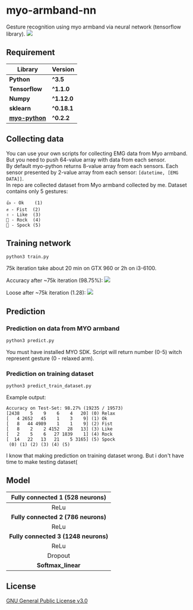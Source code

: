 # myo-armband-nn
Gesture recognition using myo armband via neural network (tensorflow library).
![](https://s3.eu-central-1.amazonaws.com/serhiy/Github_repo/myo-armband-nn-logo.jpg)


## Requirement
**Library** | **Version**
--- | ---
**Python** | **^3.5**
**Tensorflow** | **^1.1.0** 
**Numpy** | **^1.12.0**
**sklearn** |  **^0.18.1**
**[myo-python](https://github.com/NiklasRosenstein/myo-python)** |  **^0.2.2**


## Collecting data
You can use your own scripts for collecting EMG data from Myo armband.
But you need to push 64-value array with data from each sensor.<br />
By default myo-python returns 8-value array from each sensors.
Each sensor presented by 2-value array from each sensor: ```[datetime, [EMG DATA]]```.<br />
In repo are collected dataset from Myo armband collected by me. Dataset contains only 5 gestures:
```
👍 - Ok    (1)
✊️ - Fist  (2)
✌️ - Like  (3)
🤘 - Rock  (4)
🖖 - Spock (5)
```

## Training network
```sh
python3 train.py
```
75k iteration take about 20 min on GTX 960 or 2h on i3-6100.

Accuracy after ~75k iteration (98.75%):
![](https://s3.eu-central-1.amazonaws.com/serhiy/Github_repo/myo-armband-nn-accuracy.png)

Loose after ~75k iteration (1.28):
![](https://s3.eu-central-1.amazonaws.com/serhiy/Github_repo/myo-armband-nn-losse.png)

## Prediction
### Prediction on data from MYO armband
```sh
python3 predict.py
```
You must have installed MYO SDK.
Script will return number (0-5) witch represent gesture (0 - relaxed arm).

### Prediction on training dataset
```sh
python3 predict_train_dataset.py
```
Example output:
```
Accuracy on Test-Set: 98.27% (19235 / 19573)
[2438    5    9    6    4   20] (0) Relax
[   4 2652   45    1    3    9] (1) Ok
[   8   44 4989    1    1    9] (2) Fist
[   8    2    2 4152   28   13] (3) Like
[   2    5    6   27 1839    1] (4) Rock
[  14   22   13   21    5 3165] (5) Spock
 (0) (1) (2) (3) (4) (5)
```
I know that making prediction on training dataset wrong. But i don't have time to make testing dataset(


## Model
| **Fully connected 1 (528 neurons)** |
| :---: |
| ReLu |
| **Fully connected 2 (786 neurons)** |
| ReLu |
| **Fully connected 3 (1248 neurons)**  |
| ReLu |
| Dropout |
| **Softmax_linear** |


## License
[GNU General Public License v3.0](https://github.com/exelban/myo-armband-nn/blob/master/LICENSE)
